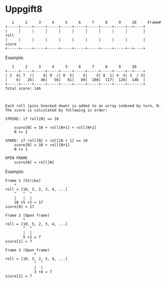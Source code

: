 # Uppgift8


	   1     2     3     4     5     6     7     8     9     10		Frame#
	+-----+-----+-----+-----+-----+-----+-----+-----+-----+--+----+		
	|     |     |     |     |     |     |     |     |     |       |		roll
	|     |     |     |     |     |     |     |     |     |       |		score
	+-----+-----+-----+-----+-----+-----+-----+-----+-----+--+----+

Example:

	   1     2     3     4     5     6     7     8     9     10
	+-----+-----+-----+-----+-----+-----+-----+-----+-----+--+----+
	| 2  4| 7  /|    X| 9  /| 0  5|    X|    X| 8  1| 4  5| 3  / X|
	|    6|   26|   46|   56|   61|   89|  108|  117|  126|  146  |
	+-----+-----+-----+-----+-----+-----+-----+-----+-----+-------+
	Total score: 146



	Each roll (pins knocked down) is added to an array indexed by turn, N.
	The score is calculated by following in order:

	STRIKE: if roll[N] == 10
 
		score[N] = 10 + roll[N+1] + roll[N+2]
		N += 2

	SPARE: if roll[N] + roll[N + 1] == 10 
		score[N] = 10 + roll[N+1]
		N += 1

	OPEN FRAME
		score[N] = roll[N]

Example: 

	Frame 1 (Strike)
		*
	roll = [10, 5, 2, 3, 4, ...]
		^   ^  ^
		|   |  | 
		10 +5 +2 = 17
	score[0] = 17

	Frame 2 (Open frame)
		    *
	roll = [10, 5, 2, 3, 4, ...]
		    ^  ^
		    |  |
		    5 +2 = 7
	score[1] = 7

	Frame 3 (Open frame)
		         *
	roll = [10, 5, 2, 3, 4, ...]
		         ^  ^
		         |  |
		         3 +4 = 7
	score[2] = 7